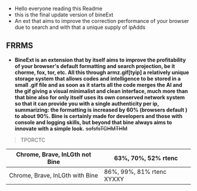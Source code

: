  -  Hello everyone reading this Readme
 - this is the final update version of bineExt
 - An ext that aims to improve the correction performance of your browser due to search and with that a unique supply of ipAdds


## FRRMS

 -  **BineExt is an extension that by itself aims to improve the profitability of your browser's default formatting and search projection, be it chorme, fox, tor, etc. All this through armz.gif[tyip] a relatively unique storage system that allows codes and intelligence to be stored in a small .gif file and as soon as it starts all the code merges the AI ​​and the gif giving a visual minimalist and clean interface, much more than that bine also for only itself uses its own conserved network system so that it can provide you with a single authenticity per ip, summarizing: the formatting is increased by 60% (browsers default ) to about 90%. Bine is certainly made for developers and those with console and logging skills, but beyond that bine always aims to innovate with a simple look.**
~~sofsfsTGHMTHM~~

> TPORCTC
> 
| Chrome, Brave, InLGth not Bine | 63%, 70%, 52% rtenc  |
|--|--|
| Chrome, Brave, InLGth with Bine | 86%, 99%, 81% rtenc XYXXY |
